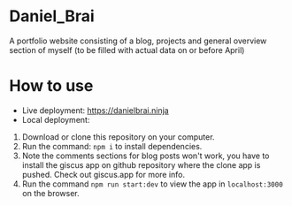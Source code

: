 # Daniel_Brai
A portfolio website consisting of a blog, projects and general overview section of myself (to be filled with actual data on or before April)

# How to use
- Live deployment: https://danielbrai.ninja
- Local deployment:
1. Download or clone this repository on your computer.
2. Run the command: `npm i` to install dependencies.
3. Note the comments sections for blog posts won't work, you have to install the giscus app on github repository where the clone app is pushed. Check out giscus.app for more info.
4. Run the command `npm run start:dev` to view the app in `localhost:3000` on the browser.
